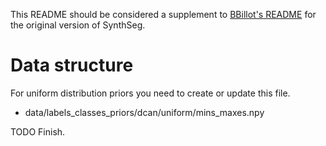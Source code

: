 This README should be considered a supplement to [BBillot's README](https://github.com/BBillot/SynthSeg/blob/master/README.md) for the original version of SynthSeg.

# Data structure

For uniform distribution priors you need to create or update this file.

* data/labels_classes_priors/dcan/uniform/mins_maxes.npy

TODO Finish.
